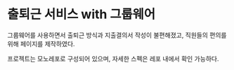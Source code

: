 # 출퇴근 서비스 with 그룹웨어

그룹웨어를 사용하면서 출퇴근 방식과 지출결의서 작성이 불편해졌고, 직원들의 편의를 위해 페이지를 제작하였다.

프로젝트는 모노레포로 구성되어 있으며, 자세한 스펙은 레포 내에서 확인 가능하다.
